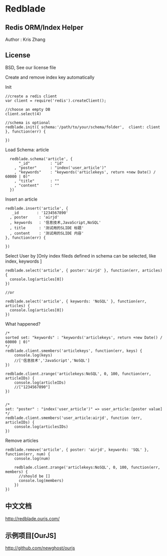 Redblade
====

Redis ORM/Index Helper
----

Author : Kris Zhang


License
----

BSD, See our license file


Create and remove index key automatically





Init

    //create a redis client
    var client = require('redis').createClient();

    //choose an empty DB
    client.select(4)

    //schema is optional
    redblade.init({ schema:'/path/to/your/schema/folder',  client: client }, function(err) {
        
    })



Load Schema: article


      redblade.schema('article', {
          "_id"         : "id"
        , "poster"      : "index('user_article')"
        , "keywords"    : "keywords('articlekeys', return +new Date() / 60000 | 0)"
        , "title"       : ""
        , "content"     : ""
      })


Insert an article

    redblade.insert('article', {
       _id        : '1234567890'
      , poster     : 'airjd'
      , keywords   : '信息技术,JavaScript,NoSQL'
      , title      : '测试用的SLIDE 标题'
      , content    : '测试用的SLIDE 内容'
    }, function(err) {

    })


Select User by [Only index fileds defined in schema can be selected, like index, keywords ]

    redblade.select('article', { poster:'airjd' }, function(err, articles) {
      console.log(articles[0])
    })

    //or

    redblade.select('article', { keywords: 'NoSQL' }, function(err, articles) {
      console.log(articles[0])
    })



What happened?

    /*
    sorted set: "keywords" : "keywords('articlekeys', return +new Date() / 60000 | 0)"
    */
    redblade.client.smembers('articlekeys', function(err, keys) {
        console.log(keys)
        //['信息技术','JavaScript','NoSQL']
    })

    redblade.client.zrange('articlekeys:NoSQL', 0, 100, function(err, articleIDs) {
        console.log(articleIDs)
        //["1234567890"]
    })


    /*
    set: "poster" : "index('user_article')" => user_article:[poster value]
    */
    redblade.client.smembers('user_article:airjd', function (err, articleIDs) {
        console.log(articlesIDs)
    })




Remove articles

    redblade.remove('article', { poster: 'airjd', keywords: 'SQL' }, function(err, num) {
        console.log(num)

        redblade.client.zrange('articlekeys:NoSQL', 0, 100, function(err, members) {
          //should be []
          console.log(members)
        })
    })




中文文档
----
http://redblade.ourjs.com/
  
示例项目[OurJS]
----
http://github.com/newghost/ourjs
